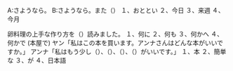 A:さようなら。
B:さようなら。また（）
１、おととい
２、今日
３、来週
４、今月

<!-- (川で)
A:見てください。小さな魚がたくさん（）よ。
B:本当ですね。30匹くらいいますね。
１、およぎます
２、今日
３、来週
４、今月 -->

卵料理の上手な作り方を（）読みました。
１、何に
２、何も
３、何かへ
４、何かで
(本屋で)
ヤン「私はこの本を買います。アンナさんはどんな本がいいですか。」
アンナ「私はもう少し（）、（）、（）、（）がいいです。」
１、本
２、簡単な
３、が
４、日本語
